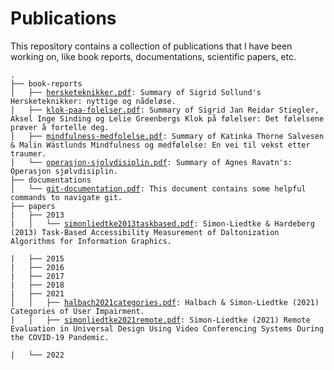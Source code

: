 # Publications
This repository contains a collection of publications that I have been working on, like book reports, documentations, scientific papers, etc.

`.`  
`├── book-reports`  
`│   ├── `[`hersketeknikker.pdf`](book-reports/hersketeknikker.pdf)`: Summary of Sigrid Sollund's Hersketeknikker: nyttige og nådeløse.`  
`│   ├── `[`klok-paa-folelser.pdf`](book-reports/klok-paa-folelser.pdf)`: Summary of Sigrid Jan Reidar Stiegler, Aksel Inge Sinding og Lelie Greenbergs Klok på følelser: Det følelsene prøver å fortelle deg.`  
`│   ├── `[`mindfulness-medfolelse.pdf`](book-reports/mindfulness-medfolelse.pdf)`: Summary of Katinka Thorne Salvesen & Malin Wästlunds Mindfulness og medfølelse: En vei til vekst etter traumer.`  
`│   └── `[`operasjon-sjolvdisiplin.pdf`](book-reports/operasjon-sjolvdisiplin.pdf)`: Summary of Agnes Ravatn's: Operasjon sjølvdisiplin.`   
`├── documentations`  
`│   └── `[`git-documentation.pdf`](documentations/git-documentation.pdf)`: This document contains some helpful commands to navigate git.`  
`├── papers`  
`|   ├── 2013`  
`|   │   └── `[`simonliedtke2013taskbased.pdf`](./articles/simonliedtke2013taskbased.pdf)`: Simon-Liedtke & Hardeberg (2013) Task-Based Accessibility Measurement of Daltonization Algorithms for Information Graphics.`  

`|   ├── 2015`  
`|   ├── 2016`  
`|   ├── 2017`  
`|   ├── 2018`  
`|   ├── 2021`  
`│   │   ├── `[`halbach2021categories.pdf`](./articles/halbach2021categories.pdf)`: Halbach & Simon-Liedtke (2021) Categories of User Impairment.`  
`|   │   ├── `[`simonliedtke2021remote.pdf`](./articles/simonliedtke2021remote.pdf)`: Simon-Liedtke (2021) Remote Evaluation in Universal Design Using Video Conferencing Systems During the COVID-19 Pandemic.`   

`|   └── 2022`  

